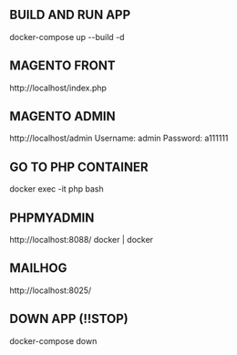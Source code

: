 ## BUILD AND RUN APP
docker-compose up --build -d

## MAGENTO FRONT
http://localhost/index.php

## MAGENTO ADMIN
http://localhost/admin
Username: admin
Password: a111111

## GO TO PHP CONTAINER
docker exec -it php bash

## PHPMYADMIN
http://localhost:8088/
docker | docker

## MAILHOG
http://localhost:8025/

## DOWN APP (!!STOP)
docker-compose down
